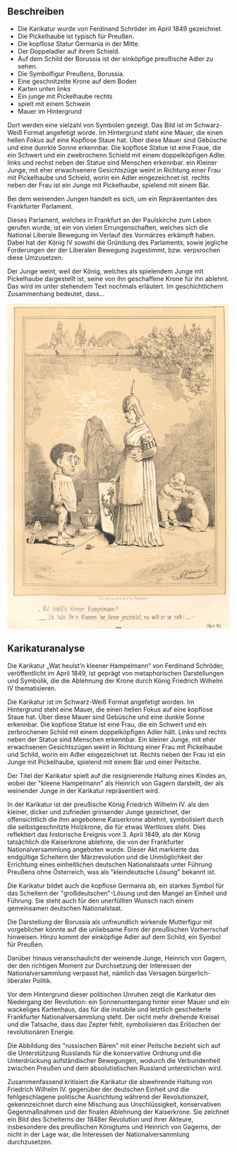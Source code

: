 
## Beschreiben 

- Die Karikatur wurde von Ferdinand Schröder im April 1849 gezeichnet.
- Die Pickelhaube ist typisch für Preußen.
- Die kopflose Statur Germania in der Mitte.
- Der Doppeladler auf ihrem Schield.
- Auf dem Schild der Borussia ist der einköpfige preußische Adler zu sehen.
- Die Symbolfigur Preußens, Borussia.
- Eine geschnitzelte Krone auf dem Boden 
- Karten unten links 
- Ein junge mit Pickelhaube rechts 
- spielt mit einem Schwein 
- Mauer im Hintergrund 




Dort werden eine vielzahl von Symbolen gezeigt.
Das Bild ist im Schwarz-Weiß Format angefetigt worde. Im Hintergrund steht eine Mauer, die einen hellen Fokus auf eine Kopflose Staue hat. Über diese Mauer sind Gebüsche und eine dunrkle Sonne erkennbar. Die kopflose Statue ist eine Fraue, die ein Schwert  und ein zwebrochenn Schield mit einem doppelköpfigen Adler. links und rechst neben der Statue sind Menschen  erkennbar. ein Kleiner Junge, mit eher erwachsenere Gesichtszüge weint in Richtung einer Frau mit Pickelhaube und Schield, worin ein Adler eingezeichnet ist. rechts neben der Frau ist ein Junge mit Pickelhaube, spielend mit einem Bär. 

Bei dem weinenden Jungen handelt es sich, um ein Repräsentanten des Frankfurter Parlament.

Dieses Parlament, welches in Frankfurt an der Paulskirche zum Leben gerufen wurde, ist ein von vielen Errungenschaften, welches sich die National Liberale Bewegung im Verlauf des Vormärzes erkämpft haben. Dabei hat der König IV sowohl die Gründung des Parlaments, sowie jegliche Forderungen der der Liberalen Bewegung zugestimmt, bzw. verpsrochen diese Umzusetzen. 

Der Junge weint, weil der König, welches als spielendem Junge mit Pickelhaube dargestellt ist, seine von ihn geschaffene Krone für ihn ablehnt. Das wird im unter stehendem Text nochmals erläutert. 
Im geschichtlichem Zusammenhang bedeutet, dass…


![../Scheitern der Revolution/additional material/Karikatur Friedrich Wilhelm IV.jpg](../../../../docs/images/Karikatur%20Friedrich%20Wilhelm%20IV.jpg)
## Karikaturanalyse


Die Karikatur „Wat heulst’n kleener Hampelmann“ von Ferdinand Schröder, veröffentlicht im April 1849, ist geprägt von metaphorischen Darstellungen und Symbolik, die die Ablehnung der Krone durch König Friedrich Wilhelm IV  thematisieren.

Die Karikatur ist im Schwarz-Weiß Format angefetigt worden. Im Hintergrund steht eine Mauer, die einen hellen Fokus auf eine kopflose Staue hat. Über diese Mauer sind Gebüsche und eine dunkle Sonne erkennbar. Die kopflose Statue ist eine Frau, die ein Schwert und ein zerbrochenen Schild mit einem doppelköpfigen Adler hält. Links und rechts neben der Statue sind Menschen  erkennbar. Ein kleiner Junge, mit eher erwachsenen Gesichtszügen weint in Richtung einer Frau mit Pickelhaube und Schild, worin ein Adler eingezeichnet ist. Rechts neben der Frau ist ein Junge mit Pickelhaube, spielend mit einem Bär und einer Peitsche. 

Der Titel der Karikatur spielt auf die resignierende Haltung eines Kindes an, wobei der "kleene Hampelmann" als Heinrich von Gagern darstellt, der als weinender Junge in der Karikatur repräsentiert wird.

In der Karikatur ist der preußische König Friedrich Wilhelm IV. als den kleiner, dicker und zufrieden grinsender Junge gezeichnet, der offensichtlich die ihm angebotene Kaiserkrone ablehnt, symbolisiert durch die selbstgeschnitzte Holzkrone, die für etwas Wertloses steht. 
Dies reflektiert das historische Ereignis vom 3. April 1849, als der König tatsächlich die Kaiserkrone ablehnte, die von der Frankfurter Nationalversammlung angeboten wurde. Dieser Akt markierte das endgültige Scheitern der Märzrevolution und die Unmöglichkeit der Errichtung eines einheitlichen deutschen Nationalstaats unter Führung Preußens ohne Österreich, was als "kleindeutsche Lösung" bekannt ist.

Die Karikatur bildet auch die kopflose Germania ab, ein starkes Symbol für das Scheitern der "großdeutschen"-Lösung und den Mangel an Einheit und Führung. Sie steht auch für den unerfüllten Wunsch nach einem gemeinsamen deutschen Nationalstaat.

Die Darstellung der Borussia als unfreundlich wirkende Mutterfigur mit vorgeblicher könnte auf die unliebsame Form der preußischen Vorherrschaf hinweisen. Hinzu kommt der einköpfige Adler auf dem Schild, ein Symbol für Preußen.

Darüber hinaus veranschaulicht der weinende Junge, Heinrich von Gagern, der den richtigen Moment zur Durchsetzung der Interessen der Nationalversammlung verpasst hat, nämlich das Versagen bürgerlich-liberaler Politik.

Vor dem Hintergrund dieser politischen Unruhen zeigt die Karikatur den Niedergang der Revolution: ein Sonnenuntergang hinter einer Mauer und ein wackeliges Kartenhaus, das für die instabile und letztlich gescheiterte Frankfurter Nationalversammlung steht. Der nicht mehr drehende Kreisel und die Tatsache, dass das Zepter fehlt, symbolisieren das Erlöschen der revolutionären Energie.

Die Abbildung des "russischen Bären" mit einer Peitsche bezieht sich auf die Unterstützung Russlands für die konservative Ordnung und die Unterdrückung aufständischer Bewegungen, wodurch die Verbundenheit zwischen Preußen und dem absolutistischen Russland unterstrichen wird.

Zusammenfassend kritisiert die Karikatur die abwehrende Haltung von Friedrich Wilhelm IV. gegenüber der deutschen Einheit und die fehlgeschlagene politische Ausrichtung während der Revolutionszeit, gekennzeichnet durch eine Mischung aus Unschlüssigkeit, konservativen Gegenmaßnahmen und der finalen Ablehnung der Kaiserkrone. Sie zeichnet ein Bild des Scheiterns der 1848er Revolution und ihrer Akteure, insbesondere des preußischen Königtums und Heinrich von Gagerns, der nicht in der Lage war, die Interessen der Nationalversammlung durchzusetzen.
